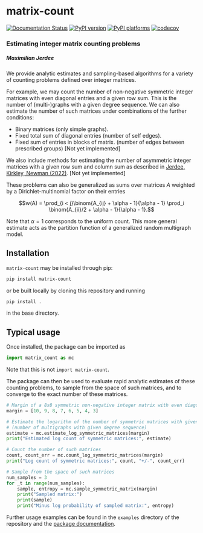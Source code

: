 # matrix-count

[![Documentation Status][rtd-badge]][rtd-link]
[![PyPI version][pypi-version]][pypi-link]
[![PyPI platforms][pypi-platforms]][pypi-link]
[![codecov][codecov-badge]][codecov-link]

<!-- SPHINX-START -->

<!-- prettier-ignore-start -->
[actions-badge]:            https://github.com/maxjerdee/matrix-count/workflows/CI/badge.svg
[actions-link]:             https://github.com/maxjerdee/matrix-count/actions
[codecov-badge]:            https://codecov.io/github/maxjerdee/matrix-count/coverage.svg?token=1GSB7GLW7K
[codecov-link]:             https://codecov.io/github/maxjerdee/matrix-count
[github-discussions-badge]: https://img.shields.io/static/v1?label=Discussions&message=Ask&color=blue&logo=github
[pypi-link]:                https://pypi.org/project/matrix-count/
[pypi-platforms]:           https://img.shields.io/pypi/pyversions/matrix-count
[pypi-version]:             https://img.shields.io/pypi/v/matrix-count
[rtd-badge]:                https://readthedocs.org/projects/matrix-count/badge/?version=stable
[rtd-link]:                 https://matrix-count.readthedocs.io/en/stable

<!-- prettier-ignore-end -->

### Estimating integer matrix counting problems

##### Maximilian Jerdee

We provide analytic estimates and sampling-based algorithms for a variety of
counting problems defined over integer matrices.

For example, we may count the number of non-negative symmetric integer matrices
with even diagonal entries and a given row sum. This is the number of
(multi-)graphs with a given degree sequence. We can also estimate the number of
such matrices under combinations of the further conditions:

- Binary matrices (only simple graphs).
- Fixed total sum of diagonal entries (number of self edges).
- Fixed sum of entries in blocks of matrix. (number of edges between prescribed
  groups) [Not yet implemented]

We also include methods for estimating the number of asymmetric integer
matrices with a given row sum and column sum as described in
[Jerdee, Kirkley, Newman (2022)](https://arxiv.org/abs/2209.14869). [Not
yet implemented]

These problems can also be generalized as sums over matrices $A$ weighted by a
Dirichlet-multinomial factor on their entries

$$w(A) = \prod_{i < j}\binom{A_{ij} + \alpha - 1}{\alpha - 1} \prod_i \binom{A_{ii}/2 + \alpha - 1}{\alpha - 1}.$$

Note that $\alpha = 1$ corresponds to the uniform count. This more general
estimate acts as the partition function of a generalized random multigraph
model.

## Installation

`matrix-count` may be installed through pip:

```bash
pip install matrix-count
```

or be built locally by cloning this repository and running

```bash
pip install .
```

in the base directory.

## Typical usage

Once installed, the package can be imported as

```python
import matrix_count as mc
```

Note that this is not `import matrix-count`.

The package can then be used to evaluate rapid analytic estimates of these
counting problems, to sample from the space of such matrices, and to converge to
the exact number of these matrices.

```python
# Margin of a 8x8 symmetric non-negative integer matrix with even diagonal entries
margin = [10, 9, 8, 7, 6, 5, 4, 3]

# Estimate the logarithm of the number of symmetric matrices with given margin sum
# (number of multigraphs with given degree sequence)
estimate = mc.estimate_log_symmetric_matrices(margin)
print("Estimated log count of symmetric matrices:", estimate)

# Count the number of such matrices
count, count_err = mc.count_log_symmetric_matrices(margin)
print("Log count of symmetric matrices:", count, "+/-", count_err)

# Sample from the space of such matrices
num_samples = 3
for _t in range(num_samples):
    sample, entropy = mc.sample_symmetric_matrix(margin)
    print("Sampled matrix:")
    print(sample)
    print("Minus log probability of sampled matrix:", entropy)
```

Further usage examples can be found in the `examples` directory of the
repository and the [package documentation][rtd-link].
